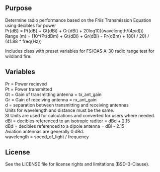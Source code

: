 Purpose
-------
Determine radio performance based on the Friis Transmission Equation using decibles for power <br>
Pr{dB} = Pt{dB} + Gt{dBi} + Gr{dBi} + 20log10((wavelength/(4*pi*d))) <br>
Range (m) = (10^(Pt{dBm} + Gt{dBi} + Gr{dBi} - Pr{dBm} + 180) / 20) / (41.88 * freq{Hz})

Includes class with preset variables for FS/OAS A-30 radio range test for wildland fire.

Variables
---------
Pr = Power recieved <br>
Pt = Power transmitted <br>
Gt = Gain of transmitting antenna = tx_ant_gain <br>
Gr = Gain of receiving antenna = rx_ant_gain <br>
d = separation between transmitting and receiving antennas <br>
Units for wavelength and distance must be the same. <br> 
SI Units are used for calculations and converted for users where needed. <br>
dBi = decibles referenced to an isotropic raditor = dBd + 2.15 <br>
dBd = decibles referenced to a dipole antenna = dBi - 2.15 <br> 
Aviation antennas are generally 0 dBd. <br>
wavelength = speed_of_light / frequency <br>

License
-------
See the LICENSE file for license rights and limitations (BSD-3-Clause).


